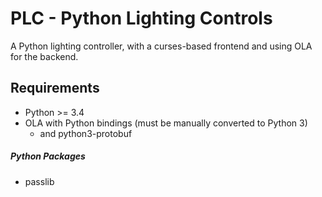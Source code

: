 PLC - Python Lighting Controls
=================================

A Python lighting controller, with a curses-based frontend and using OLA for the backend.

Requirements
---------------------------------

- Python >= 3.4
- OLA with Python bindings (must be manually converted to Python 3)
  + and python3-protobuf

##### Python Packages
  - passlib
